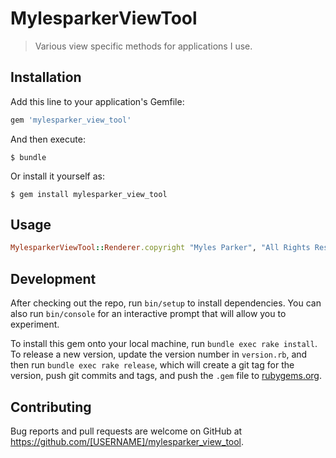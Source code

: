 # MylesparkerViewTool

> Various view specific methods for applications I use.

## Installation

Add this line to your application's Gemfile:

```ruby
gem 'mylesparker_view_tool'
```

And then execute:

    $ bundle

Or install it yourself as:

    $ gem install mylesparker_view_tool

## Usage

```ruby
MylesparkerViewTool::Renderer.copyright "Myles Parker", "All Rights Reserved"
```

## Development

After checking out the repo, run `bin/setup` to install dependencies. You can also run `bin/console` for an interactive prompt that will allow you to experiment.

To install this gem onto your local machine, run `bundle exec rake install`. To release a new version, update the version number in `version.rb`, and then run `bundle exec rake release`, which will create a git tag for the version, push git commits and tags, and push the `.gem` file to [rubygems.org](https://rubygems.org).

## Contributing

Bug reports and pull requests are welcome on GitHub at https://github.com/[USERNAME]/mylesparker_view_tool.

